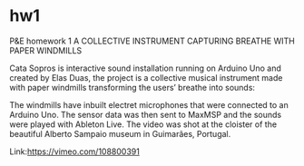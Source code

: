# hw1
P&amp;E homework 1
A COLLECTIVE INSTRUMENT CAPTURING BREATHE WITH PAPER WINDMILLS

Cata Sopros is interactive sound installation running on Arduino Uno and created by Elas Duas, the project is a collective musical instrument made with paper windmills transforming the users’ breathe into sounds:

The windmills have inbuilt electret microphones that were connected to an Arduino Uno. The sensor data was then sent to MaxMSP and the sounds were played with Ableton Live. The video was shot at the cloister of the beautiful Alberto Sampaio museum in Guimarães, Portugal.

Link:https://vimeo.com/108800391
